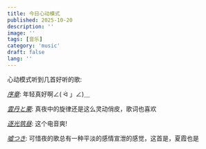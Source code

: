 ```yaml
---
title: 今日心动模式
published: 2025-10-20
description: ''
image: ''
tags: [音乐]
category: 'music'
draft: false 
lang: ''
---
```


心动模式听到几首好听的歌:

[_序章_](https://music.163.com/song?id=2026479587&uct2=U2FsdGVkX18F/Is4pA6P0lFDT6D7Mg0i8Ngbq8ZGUig=):
年轻真好啊∠( ᐛ 」∠)＿

[_雲丹と栗_](https://music.163.com/song?id=1325357380&uct2=U2FsdGVkX19KM6SdswzXVBMmEtG/otIhcpXtSkLVpPc=):
真夜中的旋律还是这么灵动俏皮，歌词也喜欢

[_逐光筑昼_](https://music.163.com/song?id=2754304984&uct2=U2FsdGVkX18Rocs5ioOBLF78qrUfae/INSxFzg014sg=):
这个电音爽!

[_嘘つき_](https://music.163.com/song?id=1882027031&uct2=U2FsdGVkX1+lG3i/cl521O9/kUovEqoB5BhegbRP/J4=):
可惜夜的歌总有一种平淡的感情宣泄的感觉，这首是，夏霞也是